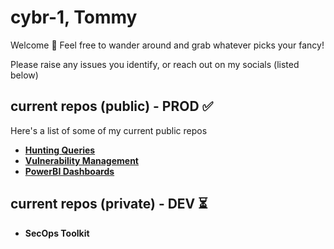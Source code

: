 # cybr-1, Tommy

Welcome 👋 Feel free to wander around and grab whatever picks your fancy! 

Please raise any issues you identify, or reach out on my socials (listed below)

## current repos (public) - PROD ✅

Here's a list of some of my current public repos

- **[Hunting Queries](https://github.com/cybr-1/hunting-queries)**
- **[Vulnerability Management](https://github.com/cybr-1/vuln-management)**
- **[PowerBI Dashboards](https://github.com/cybr-1/power-bi)**

## current repos (private) - DEV ⏳ 

- **SecOps Toolkit**
